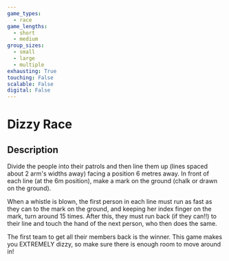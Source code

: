 ```yaml
---
game_types:
  - race
game_lengths:
  - short
  - medium
group_sizes:
  - small
  - large
  - multiple
exhausting: True
touching: False
scalable: False
digital: False
---
```

# Dizzy Race

## Description
Divide the people into their patrols and then line them up (lines spaced about 2
arm's widths away) facing a position 6 metres away. In front of each line (at the 6m position), make a mark on the ground (chalk or drawn on the ground). 

When a whistle is blown, the first person in each line must run as fast as they can to the mark on the ground, and keeping her index finger on the mark, turn around 15 times. After this, they must run back (if they can!!) to their line and touch the hand of the next person, who then does the same. 

The first team to get all their members back is the winner. This game makes you EXTREMELY dizzy, so make sure there is enough room to move around in!
